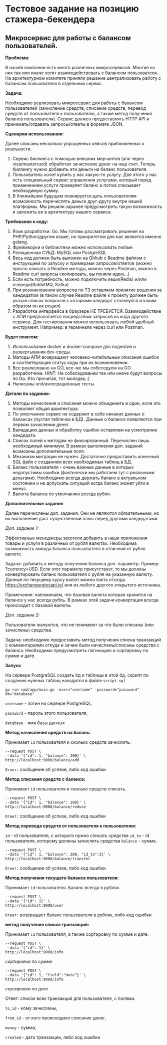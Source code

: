 # Тестовое задание на позицию стажера-бекендера

## Микросервис для работы с балансом пользователей.

**Проблема:**

В нашей компании есть много различных микросервисов. Многие из них так или иначе хотят взаимодействовать с балансом пользователя. На архитектурном комитете приняли решение централизовать работу с балансом пользователя в отдельный сервис.

**Задача:**

Необходимо реализовать микросервис для работы с балансом пользователей (зачисление средств, списание средств, перевод средств от пользователя к пользователю, а также метод получения баланса пользователя). Сервис должен предоставлять HTTP API и принимать/отдавать запросы/ответы в формате JSON.

**Сценарии использования:**

Далее описаны несколько упрощенных кейсов приближенных к реальности.
1. Сервис биллинга с помощью внешних мерчантов (аля через visa/mastercard) обработал зачисление денег на наш счет. Теперь биллингу нужно добавить эти деньги на баланс пользователя.
2. Пользователь хочет купить у нас какую-то услугу. Для этого у нас есть специальный сервис управления услугами, который перед применением услуги проверяет баланс и потом списывает необходимую сумму.
3. В ближайшем будущем планируется дать пользователям возможность перечислять деньги друг-другу внутри нашей платформы. Мы решили заранее предусмотреть такую возможность и заложить ее в архитектуру нашего сервиса.

**Требования к коду:**

1. Язык разработки: Go. Мы готовы рассматривать решения на PHP/Python/другом языке, но приоритетом для нас является именно golang.
2. Фреймворки и библиотеки можно использовать любые
3. Реляционная СУБД: MySQL или PostgreSQL
4. Весь код должен быть выложен на Github с Readme файлом с инструкцией по запуску и примерами запросов/ответов (можно просто описать в Readme методы, можно через Postman, можно в Readme curl запросы скопировать, вы поняли идею...)
5. Если есть потребность, можно подключить кеши(Redis) и/или очереди(RabbitMQ, Kafka)
6. При возникновении вопросов по ТЗ оставляем принятие решения за кандидатом (в таком случае Readme файле к проекту должен быть указан список вопросов с которыми кандидат столкнулся и каким образом он их решил)
7. Разработка интерфейса в браузере НЕ ТРЕБУЕТСЯ. Взаимодействие с АПИ предполагается посредством запросов из кода другого сервиса. Для тестирования можно использовать любой удобный инструмент. Например: в терминале через curl или Postman.

**Будет плюсом:**

1. Использование docker и docker-compose для поднятия и развертывания dev-среды.
2. Методы АПИ возвращают человеко-читабельные описания ошибок и соответвующие статус коды при их возникновении.
3. Все реализовано на GO, все-же мы собеседуем на GO разработчика. HINT: На собеседовании так или иначе будут вопросы по Go. Кто прочитал, тот молодец :)
4. Написаны unit/интеграционные тесты.


**Детали по заданию:**

1. Методы начисления и списания можно объединить в один, если это позволяет общая архитектура.
2. По умолчанию сервис не содержит в себе никаких данных о балансах (пустая табличка в БД). Данные о балансе появляются при первом зачислении денег.
3. Валидацию данных и обработку ошибок оставляем на усмотрение кандидата.
4. Список полей к методам не фиксированный. Перечислен лишь необходимый минимум. В рамках выполнения доп. заданий возможны дополнительные поля.
5. Механизм миграции не нужен. Достаточно предоставить конечный SQL файл с созданием всех необходимых таблиц в БД.
6. Баланс пользователя - очень важные данные в которых недопустимы ошибки (фактически мы работаем тут с реальными деньгами). Необходимо всегда держать баланс в актуальном состоянии и не допускать ситуаций когда баланс может уйти в минус.
7. Валюта баланса по умолчанию всегда рубли.

**Дополнительные задания**

Далее перечислены доп. задания. Они не являются обязательными, но их выполнение даст существенный плюс перед другими кандидатами.

*Доп. задание 1:*

Эффективные менеджеры захотели добавить в наши приложения товары и услуги в различных от рубля валютах. Необходима возможность вывода баланса пользователя в отличной от рубля валюте.

Задача: добавить к методу получения баланса доп. параметр. Пример: ?currency=USD.
Если этот параметр присутствует, то мы должны конвертировать баланс пользователя с рубля на указанную валюту. Данные по текущему курсу валют можно взять отсюда https://exchangeratesapi.io/ или из любого другого открытого источника.

Примечание: напоминаем, что базовая валюта которая хранится на балансе у нас всегда рубль. В рамках этой задачи конвертация всегда происходит с базовой валюты.

*Доп. задание 2:*

Пользователи жалуются, что не понимают за что были списаны (или зачислены) средства.

Задача: необходимо предоставить метод получения списка транзакций с комментариями откуда и зачем были начислены/списаны средства с баланса. Необходимо предусмотреть пагинацию и сортировку по сумме и дате. 

**Запуск**

На сервере PostgreSQL создать бд и таблицы в этой бд, скрипт по созданию нужных таблиц находится в файле `script.sql`

```
go run cmd/app/main.go -user="username" -password="password" -db="database"
```

`username` - логин на сервере PostgreSQL, 

`password` - пароль этого пользователя, 

`database` - имя базы данных

**Метод начисления средств на баланс:**

Принимает `id` пользователя и сколько средств зачислить.

```curl --header "Content-Type: application/json" \
--request POST \
--data '{"id": 1, "balance": 200}' \
http://localhost:9000/balance/add
```
`Ответ:` сообщение об успехе, либо код ошибки

**Метод списания средств с баланса:**

Принимает `id` пользователя и сколько средств списать.

```curl --header "Content-Type: application/json" \
--request POST \
--data '{"id": 1, "balance": 200}' \
http://localhost:9000/balance/reduce
```
`Ответ:` сообщение об успехе, либо код ошибки

**Метод перевода средств от пользователя к пользователю:**

`id` - id пользователя, с которого нужно списать средства
`id_to` - id пользователя, которому должны зачислить средства
`balance` - сумма.

```curl --header "Content-Type: application/json" \
--request POST \
--data '{"id": 1, "balance": 200, "id_to":3}' \
http://localhost:9000/balance/transfer
```
`Ответ:` сообщение об успехе, либо код ошибки

**Метод получения текущего баланса пользователя:**

Принимает `id` пользователя. Баланс всегда в рублях.

```curl --header "Content-Type: application/json" \
--request POST \
--data '{"id": 1}' \
http://localhost:9000/user
```
`Ответ:` возвращает баланс пользователя в рублях, либо код ошибки

**метод получения списка транзакций:**

Принимает `id` пользователя, а также сортировку по сумме и дате.

```curl --header "Content-Type: application/json" \
--request POST \
--data '{"id": 1}' \
http://localhost:9000/info
```

*сортировка по сумме*
```curl --header "Content-Type: application/json" \
--request POST \
--data '{"id": 1, "field":"date"}' \
http://localhost:9000/info
```

*сортировка по дате*

Ответ: список всех транзакций для пользователя, с полями:

`to_id` - кому зачислены, 

`from_id` - от кого происходило списание денег, 

`money` - сумма, 

`created` - дата транзакции, либо код ошибки